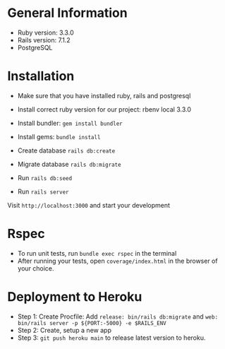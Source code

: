 # General Information

* Ruby version: 3.3.0
* Rails version: 7.1.2
* PostgreSQL

# Installation

- Make sure that you have installed ruby, rails and postgresql

- Install correct ruby version for our project: rbenv local 3.3.0

- Install bundler: `gem install bundler`

- Install gems: `bundle install`

- Create database `rails db:create`

- Migrate database `rails db:migrate`

- Run `rails db:seed`

- Run `rails server`

Visit `http://localhost:3000` and start your development

# Rspec
- To run unit tests, run `bundle exec rspec` in the terminal
- After running your tests, open `coverage/index.html` in the browser of your choice.

# Deployment to Heroku
- Step 1: Create Procfile: Add `release: bin/rails db:migrate` and `web: bin/rails server -p ${PORT:-5000} -e $RAILS_ENV`
- Step 2: Create, setup a new app
- Step 3: `git push heroku main` to release latest version to heroku.
